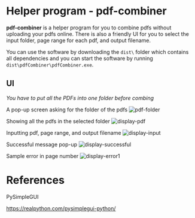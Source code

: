 # Helper program - pdf-combiner

**pdf-combiner** is a helper program for you to combine pdfs without uploading your pdfs online. 
There is also a friendly UI for you to select the input folder, page range for each pdf, and output filename.

You can use the software by downloading the `dist\` folder which contains all dependencies and you can start the software by running `dist\pdfCombiner\pdfCombiner.exe`.

## UI

*You have to put all the PDFs into one folder before combing* 

A pop-up screen asking for the folder of the pdfs
![pdf-folder](/pictures/UI-1.jpg)

Showing all the pdfs in the selected folder
![display-pdf](/pictures/UI-2.jpg)

Inputting pdf,  page range, and output filename
![display-input](/pictures/UI-3.jpg)

Successful message pop-up
![display-successful](/pictures/UI-4.jpg)

Sample error in page number
![display-error1](/pictures/UI-5.jpg)


# References
PySimpleGUI

https://realpython.com/pysimplegui-python/

